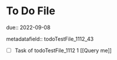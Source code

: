 # To Do File

due:: 2022-09-08

metadatafield:: todoTestFile_1112_43

- [ ] Task of todoTestFile_1112 1 [[Query me]]
